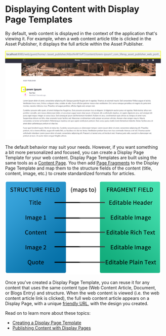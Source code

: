 # Displaying Content with Display Page Templates

By default, web content is displayed in the context of the application that's viewing it. For example, when a web content article title is clicked in the Asset Publisher, it displays the full article within the Asset Publisher.

![By default, web content is viewed in the context of the application that views it.](./display-page-templates-intro/images/01.png)

The default behavior may suit your needs. However, if you want something a bit more personalized and focused, you can create a Display Page Template for your web content. Display Page Templates are built using the same tools as a [Content Page](../../02-creating-pages/04-building-content-pages.md). You then add [Page Fragments](./04-fragments/page-fragments-intro.md) to the Display Page Template and map them to the structure fields of the content (title, content, image, etc.) to create standardized formats for articles.

![Display Pages let you connect structure fields to fragment data.](./display-page-templates-intro/images/02.png)

Once you've created a Display Page Template, you can reuse it for any content that uses the same content type (Web Content Article, Document, or Blogs Entry) and structure. When the web content is viewed (i.e. the web content article link is clicked), the full web content article appears on a Display Page, with a unique [friendly URL](TODO:friendly-), with the design you created.

Read on to learn more about these topics:

* [Creating a Display Page Template](./02-creating-a-display-page-template.md)
* [Publishing Content with Display Pages](./03-publishing-content-with-display-pages.md)
